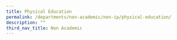 ```yaml
---
title: Physical Education
permalink: /departments/non-academic/non-ip/physical-education/
description: ""
third_nav_title: Non Academic
---
```

